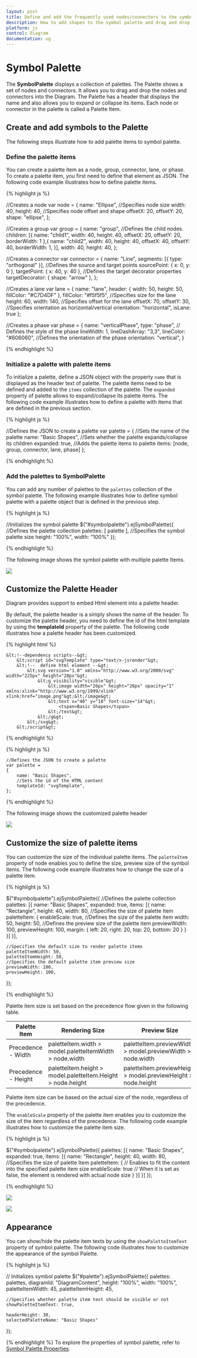 ```yaml
---
layout: post
title: Define and add the frequently used nodes/connectors to the symbol palette
description: How to add shapes to the symbol palette and drag and drop them over the drawing area?
platform: js
control: Diagram
documentation: ug
---
```


# Symbol Palette

The **SymbolPalette** displays a collection of palettes. The Palette shows a set of nodes and connectors. It allows you to drag and drop the nodes and connectors into the Diagram. The Palette has a header that displays the name and also allows you to expand or collapse its items. Each node or connector in the palette is called a Palette Item.

## Create and add symbols to the Palette 

The following steps illustrate how to add palette items to symbol palette. 

### Define the palette items

You can create a palette item as a node, group, connector, lane, or phase. To create a palette item, you first need to define that element as JSON. The following code example illustrates how to define palette items.

{% highlight js %}

//Creates a node
var node = {
	name: "Ellipse",
	//Specifies node size
	width: 40, height: 40,
	//Specifies node offset and shape 
	offsetX: 20, offsetY: 20, shape: "ellipse",
};

//Creates a group
var group = {
	name: "group",
	//Defines the child nodes.
	children: [{
		name: "child1",
		width: 40, height: 40,
		offsetX: 20, offsetY: 20, borderWidth: 1
	},{
		name: "child2",
		width: 40, height: 40,
		offsetX: 40, offsetY: 40,
		borderWidth: 1,
	}],
	width: 40, 
	height: 40,
};

//Creates a connector 
var connector = {
	name: "Line",
	segments: [{ type: "orthogonal" }],
	//Defines the source and target points
	sourcePoint: { x: 0, y: 0 },
	targetPoint: { x: 40, y: 40 },
	//Defines the target decorator properties
	targetDecorator: { shape: "arrow" },
};

//Creates a lane 
var lane = {
	name: "lane", 
	header: {
		width: 50, 
		height: 50, 
		fillColor: "#C7D4DF"
	},
	fillColor: "#f5f5f5",
	//Specifies size for the lane 
	height: 60, 
	width: 140,
	//Specifies offset for the lane 
	offsetX: 70, 
	offsetY: 30,
	//Specifies orientation as horizontal/vertical
	orientation: "horizontal", 
	isLane: true
};

//Creates a phase
var phase = {
	name: "verticalPhase",
	type: "phase",
	// Defines the style of the phase
	lineWidth: 1, 
	lineDashArray: "3,3",
	lineColor: "#606060",
	//Defines the orientation of the phase
	orientation: "vertical", 
} 

{% endhighlight %}

### Initialize a palette with palette items

To initialize a palette, define a JSON object with the property `name` that is displayed as the header text of palette. The palette items need to be defined and added to the `items` collection of the palette. The `expanded` property of palette allows to expand/collapse its palette items. 
The following code example illustrates how to define a palette with items that are defined in the previous section. 

{% highlight js %}

//Defines the JSON to create a palette
var palette = 
{
	//Sets the name of the palette
	name: "Basic Shapes", 
	//Sets whether the palette expands/collapse its children
	expanded: true,
	//Adds the palette items to palette
	items: [node, group, connector, lane, phase]
};

{% endhighlight %}

### Add the palettes to SymbolPalette

You can add any number of palettes to the `palettes` collection of the symbol palette. The following example illustrates how to define symbol palette with a palette object that is defined in the previous step.

{% highlight js %}

//Initializes the symbol palette
$("#symbolpalette").ejSymbolPalette({ 
//Defines the palette collection 
palettes: [
	palette
],
//Specifies the symbol palette size
height: "100%", 
width: "100%"
});

{% endhighlight %}

The following image shows the symbol palette with multiple palette Items.

![](/js/Diagram/Symbol-Palette_images/Symbol-Palette_img3.png)


## Customize the Palette Header

Diagram provides support to embed Html element into a palette header. 

By default, the palette header is a simply shows the name of the header. To customize the palette header, you need to define the id of the html template by using the **templateId** property of the palette. The following code illustrates how a palette header has been customized.


{% highlight html %}


    &lt;!--dependency scripts--&gt;
        &lt;script id="svgTemplate" type="text/x-jsrender"&gt;
        &lt;!--  define html element --&gt;
            &lt;svg version="1.0" xmlns="http://www.w3.org/2000/svg" width="225px" height="28px"&gt;
                &lt;g visibility="visible"&gt;
                    &lt;image width="26px" height="26px" opacity="1" xmlns:xlink="http://www.w3.org/1999/xlink" xlink:href="image.png"&gt;&lt;/image&gt;
                    &lt;text x="40" y="18" font-size="14"&gt;
                        <tspan>Basic Shapes</tspan>
                    &lt;/text&gt;
                &lt;/g&gt;
            &lt;/svg&gt;
        &lt;/script&gt;												


{% endhighlight %}


{% highlight js %}

    //Defines the JSON to create a palette
    var palette =
    {
        name: "Basic Shapes",
        //Sets the id of the HTML content 
        templateId: "svgTemplate",
    };

{% endhighlight %}

The following image shows the customized palette header

![](/js/Diagram/Symbol-Palette_images/customizethepaletteheader_img1.png)

 


## Customize the size of palette items

You can customize the size of the individual palette items. The `paletteItem` property of node enables you to define the size, preview size of the symbol items. The following code example illustrates how to change the size of a palette item.

{% highlight js %}

$("#symbolpalette").ejSymbolPalette({
	//Defines the palette collection 
	palettes: [{
		name: "Basic Shapes",
		expanded: true,
		items: [{
			name: "Rectangle",
			height: 40,
			width: 80,
			//Specifies the size of palette Item 
			paletteItem: {
				enableScale: true,
				//Defines the size of the palette item
				width: 50,
				height: 50,
				//Defines the preview size of the palette item
				previewWidth: 100,
				previewHeight: 100,
				margin: {
					left: 20,
					right: 20,
					top: 20,
					bottom: 20
				}
			}
		}]
	}],

	//Specifies the default size to render palette items
	paletteItemWidth: 50,
	paletteItemHeight: 50,
	//Specifies the default palette item preview size
	previewWidth: 100,
	previewHeight: 100,
});

{% endhighlight %}

Palette item size is set based on the precedence flow given in the following table.

| Palette Item | Rendering Size | Preview Size |
|---|---|---|
| Precedence - Width | paletteItem.width > model.paletteItemWidth > node.width | paletteItem.previewWidth > model.previewWidth > node.width |
| Precedence - Height | paletteItem.height > model.paletteItem.Height > node.height | paletteItem.previewHeight > model.previewHeight > node.height |

Palette item size can be based on the actual size of the node, regardless of the precedence. 

The `enableScale` property of the palette item enables you to customize the size of the item regardless of the precedence. The following code example illustrates how to customize the palette item size.

{% highlight js %}

$("#symbolpalette").ejSymbolPalette({
	palettes: [{
		name: "Basic Shapes",
		expanded: true,
		items: [{
			name: "Rectangle",
			height: 40,
			width: 80,
			//Specifies the size of palette Item 
			paletteItem: {
				// Enables to fit the content into the specified palette item size
				enableScale: true
				// When it is set as false, the element is rendered with actual node size
			}
		}]
	}]
});

{% endhighlight %}

![](/js/Diagram/Symbol-Palette_images/Symbol-Palette_img1.png)

![](/js/Diagram/Symbol-Palette_images/Symbol-Palette_img2.png)

## Appearance 

You can show/hide the palette item texts by using the `showPaletteItemText` property of symbol palette. The following code illustrates how to customize the appearance of the symbol Palette.

{% highlight js %}

// Initializes symbol palette
$("#palette").ejSymbolPalette({
	palettes: palettes,
	diagramId: "DiagramContent",
	height: "100%",
	width: "100%",
	paletteItemWidth: 45,
	paletteItemHeight: 45,

	//Specifies whether palette item text should be visible or not
	showPaletteItemText: true,

	headerHeight: 30,
	selectedPaletteName: "Basic Shapes"
});

{% endhighlight %}
To explore the properties of symbol palette, refer to [Symbol Palette Properties](/js/api/ejsymbolpalette#members "Symbol Palette Properties").
